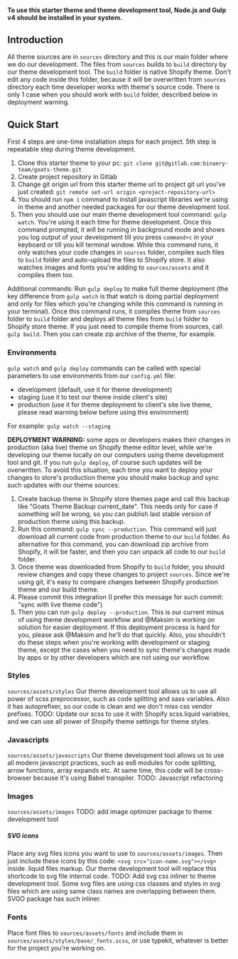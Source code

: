 #### To use this starter theme and theme development tool, Node.js and Gulp v4 should be installed in your system.

## Introduction
All theme sources are in `sources` directory and this is our main folder where we do our development.
The files from `sources` builds to `build` directory by our theme development tool. The `build` folder is native Shopify theme. Don't edit any code inside this folder, because it will be overwritten from `sources` directory each time developer works with theme's source code.  There is only 1 case when you should work with `build` folder, described below in deployment warning.

## Quick Start
First 4 steps are one-time installation steps for each project. 5th step is repeatable step during theme development.
1) Clone this starter theme to your pc: `git clone git@gitlab.com:binaery-team/goats-theme.git`
2) Create project repository in Gitlab
3) Change git origin url from this starter theme url to project git url you've just created: `git remote set-url origin <project-repository-url>`
4) You should run `npm i` command to install javascript libraries we're using in theme and another needed packages for our theme development tool.
5) Then you should use our main theme development tool command: `gulp watch`. You're using it each time for theme development. Once this command prompted, it will be running in background mode and shows you log output of your development till you press `command+c` in your keyboard or till you kill terminal window. While this command runs, it only watches your code changes in `sources` folder, compiles such files to `build` folder and auto-upload the files to Shopify store. It also watches images and fonts you're adding to `sources/assets` and it compiles them too.

Additional commands:
Run `gulp deploy` to make full theme deployment (the key difference from `gulp watch` is that watch is doing partial deployment and only for files which you're changing while this command is running in your terminal). Once this command runs, it compiles theme from `sources` folder to `build` folder and deploys all theme files from `build` folder to Shopify store theme.
If you just need to compile theme from sources, call `gulp build`. Then you can create zip archive of the theme, for example.

### Environments
`gulp watch` and `gulp deploy` commands can be called with special parameters to use environments from our `config.yml` file:
- development (default, use it for theme development)
- staging (use it to test our theme inside client's site)
- production (use it for theme deployment to client's site live theme, please read warning below before using this environment)

For example: `gulp watch --staging`

**DEPLOYMENT WARNING:** some apps or developers makes their changes in production (aka live) theme on Shopify theme editor level, while we're developing our theme locally on our computers using theme development tool and git. If you run `gulp deploy`, of course such updates will be overwritten. To avoid this situation, each time you want to deploy your changes to store's production theme you should make backup and sync such updates with our theme sources: 
1. Create backup theme in Shopify store themes page and call this backup like "Goats Theme Backup current_date". This needs only for case if something will be wrong, so you can publish last stable version of production theme using this backup.
2. Run this command: `gulp sync --production`. This command will just download all current code from production theme to our `build` folder.  As alternative for this command, you can download zip archive from Shopify, it will be faster, and then you can unpack all code to our `build` folder.
3. Once theme was downloaded from Shopify to `build` folder, you should review changes and copy these changes to project `sources`. Since we're using git, it's easy to compare changes between Shopify production theme and our build theme.
4. Please commit this integration (I prefer this message for such commit: "sync with live theme code")
5. Then you can run `gulp deploy --production`.
This is our current minus of using theme development workflow and @Maksim is working on solution for easier deployment.  If this deployment process is hard for you, please ask @Maksim and he'll do that quickly. Also, you shouldn't do these steps when you're working with development or staging theme, except the cases when you need to sync theme's changes made by apps or by other developers which are not using our workflow.


### Styles
`sources/assets/styles`
Our theme development tool allows us to use all power of scss preprocessor, such as code splitting and sass variables. Also it has autoprefixer, so our code is clean and we don't miss css vendor prefixes. 
TODO: Update our scss to use it with Shopify scss.liquid variables, and we can use all power of Shopify theme settings for theme styles.

### Javascripts
`sources/assets/javascripts`
Our theme development tool allows us to use all modern javascript practices, such as es6 modules for code splitting, arrow functions, array expands etc. At same time, this code will be cross-browser because it's using Babel transpiler.
TODO: Javascript refactoring


### Images
`sources/assets/images`
TODO: add image optimizer package to theme development tool


##### SVG icons
Place any svg files icons you want to use to `sources/assets/images`. Then just include these icons by this code: `<svg src="icon-name.svg"></svg>` inside .liquid files markup. Our theme development tool will replace this shortcode to svg file internal code.
TODO: Add svg css inliner to theme development tool. Some svg files are using css classes and styles in svg files which are using same class names are overlapping between them. SVGO package has such inliner.

### Fonts
Place font files to `sources/assets/fonts` and include them in `sources/assets/styles/base/_fonts.scss`, or use typekit, whatever is better for the project you're working on.